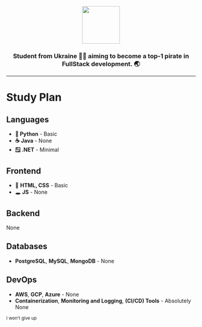 
<div id="header" align="center">
  <img src="https://i.ibb.co/0y8wY23/rounded-in-photoretrica.png" width="100">
  <h3>Student from Ukraine 💙💛 aiming to become a top-1 pirate in FullStack development. 🌏</h3>
  <!--<img src="https://komarev.com/ghpvc/?username=pgmtags&style=flat-square&color=blue" alt=""/> -->
</div>
<hr>
<h1>Study Plan</h1>
<h2>Languages</h2>
<ul>
  <li><strong>🐍 Python</strong> - Basic</li>
  <li><strong>☕ Java</strong> - None</li>
  <li><strong>🪟 .NET</strong> - Minimal</li>
</ul>
<h2>Frontend</h2>
<ul>
  <li>🧧 <strong>HTML, CSS</strong> - Basic</li>
  <li>🕳️ <strong>JS</strong> - None</li>
</ul>
<h2>Backend</h2>
<p>None</p>
<h2>Databases</h2>
<ul>
  <li><strong>PostgreSQL</strong>, <strong>MySQL</strong>, <strong>MongoDB</strong> - None</li>
</ul>
<h2>DevOps</h2>
<ul>
  <li><strong>AWS</strong>, <strong>GCP</strong>, <strong>Azure</strong> - None</li>
  <li><strong>Containerization</strong>, <strong>Monitoring and Logging</strong>, <strong>(CI/CD) Tools</strong> - Absolutely None</li>
</ul>
<sub>I won't give up</sub>

